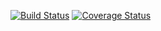 [![Build Status](https://travis-ci.org/abonec/web_pusher.svg?branch=master)](https://travis-ci.org/abonec/web_pusher)
[![Coverage Status](https://img.shields.io/coveralls/github/abonec/web_pusher/master.svg)](https://coveralls.io/github/abonec/web_pusher?branch=master)
